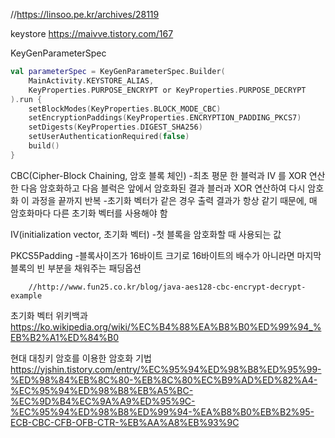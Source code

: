 
//https://linsoo.pe.kr/archives/28119

keystore
https://maivve.tistory.com/167




KeyGenParameterSpec
```kotlin
val parameterSpec = KeyGenParameterSpec.Builder(
    MainActivity.KEYSTORE_ALIAS,
    KeyProperties.PURPOSE_ENCRYPT or KeyProperties.PURPOSE_DECRYPT
).run {
    setBlockModes(KeyProperties.BLOCK_MODE_CBC)
    setEncryptionPaddings(KeyProperties.ENCRYPTION_PADDING_PKCS7)
    setDigests(KeyProperties.DIGEST_SHA256)
    setUserAuthenticationRequired(false)
    build()
}

```





CBC(Cipher-Block Chaining, 암호 블록 체인)
-최초 평문 한 블럭과 IV 를 XOR 연산한 다음 암호화하고 다음 블럭은 앞에서 암호화된 결과 블러과 XOR 연산하여 다시 암호화 이 과정을 끝까지 반복
-초기화 벡터가 같은 경우 출력 결과가 항상 같기 때문에, 매 암호화마다 다른 초기화 벡터를 사용해야 함

IV(initialization vector, 초기화 벡터)
-첫 블록을 암호화할 때 사용되는 값

PKCS5Padding
-블록사이즈가 16바이트 크기로 16바이트의 배수가 아니라면 마지막 블록의 빈 부분을 채워주는 패딩옵션




        //http://www.fun25.co.kr/blog/java-aes128-cbc-encrypt-decrypt-example


초기화 벡터 위키백과
https://ko.wikipedia.org/wiki/%EC%B4%88%EA%B8%B0%ED%99%94_%EB%B2%A1%ED%84%B0

현대 대칭키 암호를 이용한 암호화 기법
https://yjshin.tistory.com/entry/%EC%95%94%ED%98%B8%ED%95%99-%ED%98%84%EB%8C%80-%EB%8C%80%EC%B9%AD%ED%82%A4-%EC%95%94%ED%98%B8%EB%A5%BC-%EC%9D%B4%EC%9A%A9%ED%95%9C-%EC%95%94%ED%98%B8%ED%99%94-%EA%B8%B0%EB%B2%95-ECB-CBC-CFB-OFB-CTR-%EB%AA%A8%EB%93%9C
